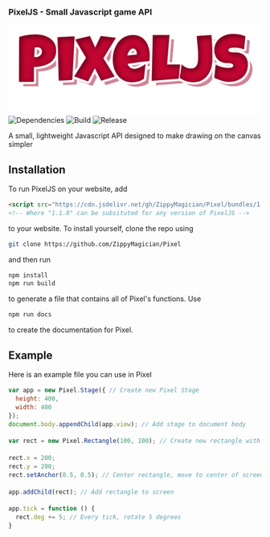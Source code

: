 ### PixelJS - Small Javascript game API

![PixelJS Logo](https://raw.githubusercontent.com/ZippyMagician/Pixel/master/assets/pixeljs.png)
<br>
![Dependencies](https://david-dm.org/ZippyMagician/Pixel/dev-status.svg)
![Build](https://api.travis-ci.org/ZippyMagician/Pixel.svg?branch=master)
![Release](https://img.shields.io/badge/version-v1.4.3-blue.svg)

A small, lightweight Javascript API designed to make drawing on the canvas simpler

## Installation
To run PixelJS on your website, add
```html
<script src="https://cdn.jsdelivr.net/gh/ZippyMagician/Pixel/bundles/1.1.0/Pixel.min.js"></script>
<!-- Where "1.1.0" can be subsituted for any version of PixelJS -->
```
to your website. To install yourself, clone the repo using
```sh
git clone https://github.com/ZippyMagician/Pixel
```
and then run
```sh
npm install
npm run build
```
to generate a file that contains all of Pixel's functions. Use
```sh
npm run docs
```
to create the documentation for Pixel.

## Example
Here is an example file you can use in Pixel
```js
var app = new Pixel.Stage({ // Create new Pixel Stage
  height: 400,
  width: 400
});
document.body.appendChild(app.view); // Add stage to document body

var rect = new Pixel.Rectangle(100, 100); // Create new rectangle with width and height of 100

rect.x = 200;
rect.y = 200;
rect.setAnchor(0.5, 0.5); // Center rectangle, move to center of screen

app.addChild(rect); // Add rectangle to screen

app.tick = function () {
  rect.deg += 5; // Every tick, rotate 5 degrees
}
```
